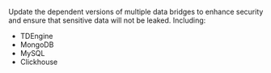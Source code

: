 Update the dependent versions of multiple data bridges to enhance security and ensure that sensitive data will not be leaked.
Including:
  - TDEngine
  - MongoDB
  - MySQL
  - Clickhouse
